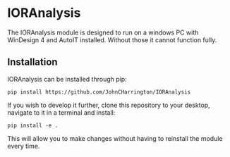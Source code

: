 # IORAnalysis

The IORAnalysis module is designed to run on a windows PC with WinDesign 4 and AutoIT installed. Without those it cannot function fully.

## Installation

IORAnalysis can be installed through pip:

``` pip install https://github.com/JohnCHarrington/IORAnalysis ```

If you wish to develop it further, clone this repository to your desktop, navigate to it in a terminal and install:

``` pip install -e . ```

This will allow you to make changes without having to reinstall the module every time.
